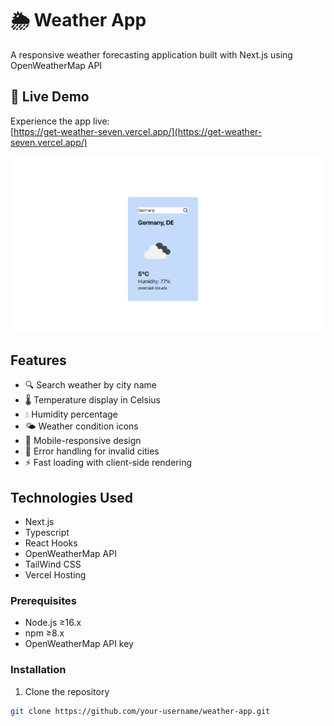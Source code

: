# 🌦️ Weather App

A responsive weather forecasting application built with Next.js using OpenWeatherMap API

## 🚀 Live Demo
Experience the app live:  
[https://get-weather-seven.vercel.app/](https://get-weather-seven.vercel.app/)


![Weather App Screenshot](/screenshots/screenshot.png)

## Features

- 🔍 Search weather by city name
- 🌡️ Temperature display in Celsius
- 💧 Humidity percentage
- 🌤️ Weather condition icons
- 📱 Mobile-responsive design
- 🚨 Error handling for invalid cities
- ⚡ Fast loading with client-side rendering

## Technologies Used

- Next.js
- Typescript
- React Hooks
- OpenWeatherMap API
- TailWind CSS 
- Vercel Hosting



### Prerequisites

- Node.js ≥16.x
- npm ≥8.x
- OpenWeatherMap API key

### Installation

1. Clone the repository
```bash
git clone https://github.com/your-username/weather-app.git
